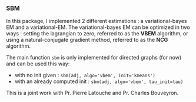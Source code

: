### SBM 

In this package, I implemented 2 different estimations : a variational-bayes EM and a variational-EM.
The variational-bayes EM can be optimized in two ways : setting the lagrangian to zero, 
referred to as the **VBEM** algorithm, or using a natural-conjugate gradient method,
referred to as the **NCG** algorithm.

The main function ``sbm`` is only implemented for directed graphs (for now) and can be used this way:

- with no init given : ``sbm(adj, algo='vbem', init='kmeans') ``
- with an already computed init : ``sbm(adj, algo='vbem', tau_init=tau) ``

This is a joint work with Pr. Pierre Latouche and Pr. Charles Bouveyron.
